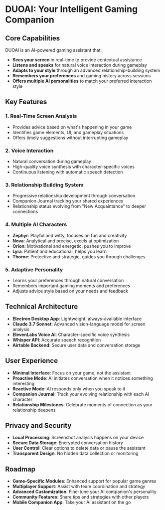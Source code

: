 # DUOAI: Your Intelligent Gaming Companion

## Core Capabilities

DUOAI is an AI-powered gaming assistant that:

- **Sees your screen** in real-time to provide contextual assistance
- **Listens and speaks** for natural voice interaction during gameplay
- **Adapts to your style** through an advanced relationship-building system
- **Remembers your preferences** and gaming history across sessions
- **Offers multiple AI personalities** to match your preferred interaction style

## Key Features

### 1. Real-Time Screen Analysis
- Provides advice based on what's happening in your game
- Identifies game elements, UI, and gameplay situations
- Offers timely suggestions without interrupting gameplay

### 2. Voice Interaction
- Natural conversation during gameplay
- High-quality voice synthesis with character-specific voices
- Continuous listening with automatic speech detection

### 3. Relationship Building System
- Progressive relationship development through conversation
- Companion Journal tracking your shared experiences
- Relationship status evolving from "New Acquaintance" to deeper connections

### 4. Multiple AI Characters
- **Zephyr**: Playful and witty, focuses on fun and creativity
- **Nova**: Analytical and precise, excels at optimization
- **Orion**: Motivational and energetic, pushes you to improve
- **Lyra**: Patient and educational, helps you learn
- **Thorne**: Protective and strategic, guides you through challenges

### 5. Adaptive Personality
- Learns your preferences through natural conversation
- Remembers important gaming moments and preferences
- Adjusts advice style based on your needs and feedback

## Technical Architecture

- **Electron Desktop App**: Lightweight, always-available interface
- **Claude 3.7 Sonnet**: Advanced vision-language model for screen analysis
- **ElevenLabs Voice AI**: Character-specific voice synthesis
- **Whisper API**: Accurate speech recognition
- **Airtable Backend**: Secure user data and conversation storage

## User Experience

- **Minimal Interface**: Focus on your game, not the assistant
- **Proactive Mode**: AI initiates conversation when it notices something interesting
- **Reactive Mode**: AI responds only when you speak to it
- **Companion Journal**: Track your evolving relationship with each AI character
- **Relationship Milestones**: Celebrate moments of connection as your relationship deepens

## Privacy and Security

- **Local Processing**: Screenshot analysis happens on your device
- **Secure Data Storage**: Encrypted conversation history
- **User Control**: Clear options to delete data or pause the assistant
- **Transparent Design**: No hidden data collection or monitoring

## Roadmap

- **Game-Specific Modules**: Enhanced support for popular game genres
- **Multiplayer Support**: Assist with team coordination and strategy
- **Advanced Customization**: Fine-tune your AI companion's personality
- **Community Features**: Share tips and strategies with other players
- **Mobile Companion App**: Take your AI assistant on the go
